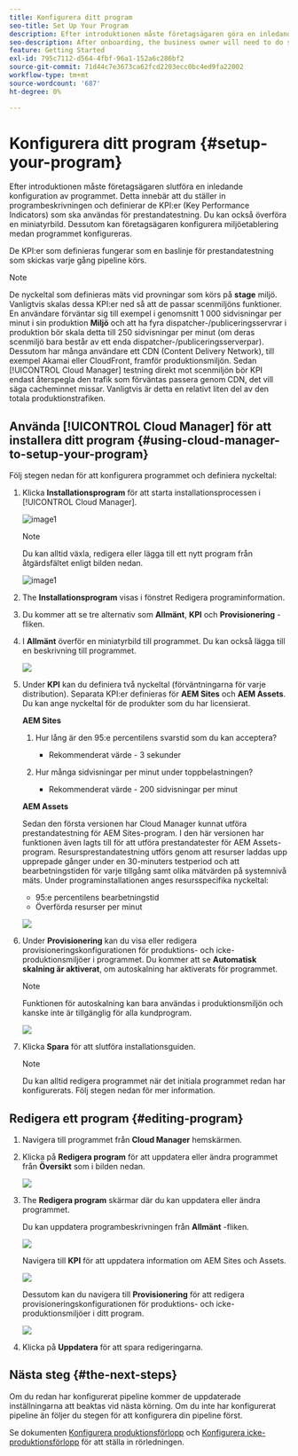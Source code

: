 ```yaml
---
title: Konfigurera ditt program
seo-title: Set Up Your Program
description: Efter introduktionen måste företagsägaren göra en inledande konfiguration av programmet.
seo-description: After onboarding, the business owner will need to do some initial setup of Adobe AEM Cloud Manager. This involves setting the program description and defining the KPIs which will be used for performance testing.
feature: Getting Started
exl-id: 795c7112-d564-4fbf-96a1-152a6c286bf2
source-git-commit: 71d44c7e3673ca62fcd2203ecc0bc4ed9fa22002
workflow-type: tm+mt
source-wordcount: '687'
ht-degree: 0%

---
```


# Konfigurera ditt program {#setup-your-program}

Efter introduktionen måste företagsägaren slutföra en inledande konfiguration av programmet. Detta innebär att du ställer in programbeskrivningen och definierar de KPI:er (Key Performance Indicators) som ska användas för prestandatestning. Du kan också överföra en miniatyrbild. Dessutom kan företagsägaren konfigurera miljöetablering medan programmet konfigureras.

De KPI:er som definieras fungerar som en baslinje för prestandatestning som skickas varje gång pipeline körs.

>[!NOTE]
>De nyckeltal som definieras mäts vid provningar som körs på **stage** miljö. Vanligtvis skalas dessa KPI:er ned så att de passar scenmiljöns funktioner.
>En användare förväntar sig till exempel i genomsnitt 1 000 sidvisningar per minut i sin produktion **Miljö** och att ha fyra dispatcher-/publiceringsservrar i produktion bör skala detta till 250 sidvisningar per minut (om deras scenmiljö bara består av ett enda dispatcher-/publiceringsserverpar).
>Dessutom har många användare ett CDN (Content Delivery Network), till exempel Akamai eller CloudFront, framför produktionsmiljön. Sedan [!UICONTROL Cloud Manager] testning direkt mot scenmiljön bör KPI endast återspegla den trafik som förväntas passera genom CDN, det vill säga cacheminnet missar. Vanligtvis är detta en relativt liten del av den totala produktionstrafiken.

## Använda [!UICONTROL Cloud Manager] för att installera ditt program {#using-cloud-manager-to-setup-your-program}

Följ stegen nedan för att konfigurera programmet och definiera nyckeltal:

1. Klicka **Installationsprogram** för att starta installationsprocessen i [!UICONTROL Cloud Manager].

   ![image1](assets/set-up-program/setup1.png)

   >[!NOTE]
   > Du kan alltid växla, redigera eller lägga till ett nytt program från åtgärdsfältet enligt bilden nedan.

   ![image1](assets/set-up-program/setup2.png)


1. The **Installationsprogram** visas i fönstret Redigera programinformation.

1. Du kommer att se tre alternativ som **Allmänt**, **KPI** och **Provisionering** -fliken.

1. I **Allmänt** överför en miniatyrbild till programmet. Du kan också lägga till en beskrivning till programmet.

   ![](assets/Setup_Program-General.png)

1. Under **KPI** kan du definiera två nyckeltal (förväntningarna för varje distribution). Separata KPI:er definieras för **AEM Sites** och **AEM Assets**. Du kan ange nyckeltal för de produkter som du har licensierat.

   **AEM Sites**

   1. Hur lång är den 95:e percentilens svarstid som du kan acceptera?

      * Rekommenderat värde - 3 sekunder
   1. Hur många sidvisningar per minut under toppbelastningen?

      * Rekommenderat värde - 200 sidvisningar per minut

   **AEM Assets**

   Sedan den första versionen har Cloud Manager kunnat utföra prestandatestning för AEM Sites-program. I den här versionen har funktionen även lagts till för att utföra prestandatester för AEM Assets-program. Resursprestandatestning utförs genom att resurser laddas upp upprepade gånger under en 30-minuters testperiod och att bearbetningstiden för varje tillgång samt olika mätvärden på systemnivå mäts.
Under programinstallationen anges resursspecifika nyckeltal:

   * 95:e percentilens bearbetningstid
   * Överförda resurser per minut

   ![](assets/Setup_Program-KPIs.png)

1. Under **Provisionering** kan du visa eller redigera provisioneringskonfigurationen för produktions- och icke-produktionsmiljöer i programmet. Du kommer att se **Automatisk skalning är aktiverat**, om autoskalning har aktiverats för programmet.

   >[!NOTE]
   >Funktionen för autoskalning kan bara användas i produktionsmiljön och kanske inte är tillgänglig för alla kundprogram.

   ![](assets/Setup_Program-Provisioning.png)

1. Klicka **Spara** för att slutföra installationsguiden.

   >[!NOTE]
   >Du kan alltid redigera programmet när det initiala programmet redan har konfigurerats. Följ stegen nedan för mer information.

## Redigera ett program {#editing-program}

1. Navigera till programmet från **Cloud Manager** hemskärmen.

1. Klicka på **Redigera program** för att uppdatera eller ändra programmet från **Översikt** som i bilden nedan.

   ![](assets/set-up-program/edit-program1.png)

1. The **Redigera program** skärmar där du kan uppdatera eller ändra programmet.

   Du kan uppdatera programbeskrivningen från **Allmänt** -fliken.

   ![](assets/set-up-program/edit-program-general.png)

   Navigera till **KPI** för att uppdatera information om AEM Sites och Assets.

   ![](assets/set-up-program/edit-program-kpi.png)

   Dessutom kan du navigera till **Provisionering** för att redigera provisioneringskonfigurationen för produktions- och icke-produktionsmiljöer i ditt program.

   ![](assets/set-up-program/edit-program-provision.png)

1. Klicka på **Uppdatera** för att spara redigeringarna.

## Nästa steg {#the-next-steps}

Om du redan har konfigurerat pipeline kommer de uppdaterade inställningarna att beaktas vid nästa körning. Om du inte har konfigurerat pipeline än följer du stegen för att konfigurera din pipeline först.

Se dokumenten [Konfigurera produktionsförlopp](configuring-production-pipelines.md) och [Konfigurera icke-produktionsförlopp](configuring-non-production-pipelines.md) för att ställa in rörledningen.
